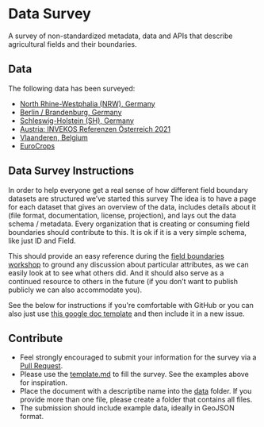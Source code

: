 # Data Survey

A survey of non-standardized metadata, data and APIs that describe agricultural
fields and their boundaries.

## Data

The following data has been surveyed:
- [North Rhine-Westphalia (NRW), Germany](data/DE-NRW.md)
- [Berlin / Brandenburg, Germany](data/DE-BB.md)
- [Schleswig-Holstein (SH), Germany](data/DE-SH.md)
- [Austria: INVEKOS Referenzen Österreich 2021](data/AT.md)
- [Vlaanderen, Belgium](data/BE-Vlaanderen.md)
- [EuroCrops](data/EU-EuroCrops.md)

## Data Survey Instructions

In order to help everyone get a real sense of how different field boundary datasets are structured we’ve started this survey 
The idea is to have a page for each dataset that gives an overview of the data, includes details about it (file format, 
documentation, license, projection), and lays out the data schema / metadata. Every organization that is creating or consuming 
field boundaries should contribute to this. It is ok if it is a very simple schema, like just ID and Field. 

This should provide an easy reference during the [field boundaries workshop](https://sites.google.com/view/tge-field-boundary-initiative/) 
to ground any discussion about particular attributes, as we can easily look at to see what others did. And it should also 
serve as a continued resource to others in the future (if you don’t want to publish publicly we can also accommodate you). 

See the below for instructions if you're comfortable with GitHub or you can also just use 
[this google doc template](https://docs.google.com/document/d/1MQrVOG11bT_TbdorqxS8gL1CjJBWIkdYfok0dzTIz5Q/edit) and then 
include it in a new issue.

## Contribute

- Feel strongly encouraged to submit your information for the survey via a
  [Pull Request](https://github.com/fiboa/data-survey/pulls). 
- Please use the [template.md](template.md) to fill the survey. See the examples above for inspiration.
- Place the document with a descriptibe name into the [data](data/) folder.
  If you provide more than one file, please create a folder that contains all files.
- The submission should include example data, ideally in GeoJSON format.
